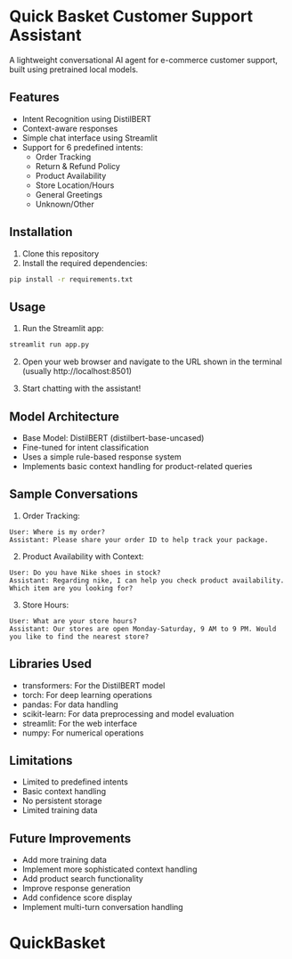 
# Quick Basket Customer Support Assistant

A lightweight conversational AI agent for e-commerce customer support, built using pretrained local models.

## Features

- Intent Recognition using DistilBERT
- Context-aware responses
- Simple chat interface using Streamlit
- Support for 6 predefined intents:
  - Order Tracking
  - Return & Refund Policy
  - Product Availability
  - Store Location/Hours
  - General Greetings
  - Unknown/Other

## Installation

1. Clone this repository
2. Install the required dependencies:
```bash
pip install -r requirements.txt
```

## Usage

1. Run the Streamlit app:
```bash
streamlit run app.py
```

2. Open your web browser and navigate to the URL shown in the terminal (usually http://localhost:8501)

3. Start chatting with the assistant!

## Model Architecture

- Base Model: DistilBERT (distilbert-base-uncased)
- Fine-tuned for intent classification
- Uses a simple rule-based response system
- Implements basic context handling for product-related queries

## Sample Conversations

1. Order Tracking:
```
User: Where is my order?
Assistant: Please share your order ID to help track your package.
```

2. Product Availability with Context:
```
User: Do you have Nike shoes in stock?
Assistant: Regarding nike, I can help you check product availability. Which item are you looking for?
```

3. Store Hours:
```
User: What are your store hours?
Assistant: Our stores are open Monday-Saturday, 9 AM to 9 PM. Would you like to find the nearest store?
```

## Libraries Used

- transformers: For the DistilBERT model
- torch: For deep learning operations
- pandas: For data handling
- scikit-learn: For data preprocessing and model evaluation
- streamlit: For the web interface
- numpy: For numerical operations

## Limitations

- Limited to predefined intents
- Basic context handling
- No persistent storage
- Limited training data

## Future Improvements

- Add more training data
- Implement more sophisticated context handling
- Add product search functionality
- Improve response generation
- Add confidence score display
- Implement multi-turn conversation handling 


# QuickBasket